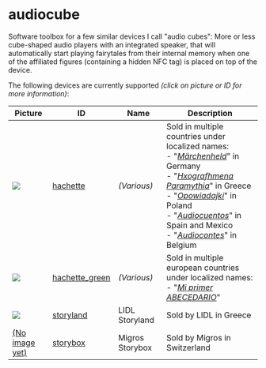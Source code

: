 # audiocube

Software toolbox for a few similar devices I call "audio cubes": More or less cube-shaped audio players with an integrated speaker, that will automatically start playing fairytales from their internal memory when one of the affiliated figures (containing a hidden NFC tag) is placed on top of the device.

The following devices are currently supported *(click on picture or ID for more information)*:

Picture | ID | Name | Description
--- | --- | --- | ---
[![](https://oyooyo.github.io/audiocube/devices/hachette/image-0001-256x256.jpg)](https://oyooyo.github.io/audiocube/devices/hachette/) | [hachette](https://oyooyo.github.io/audiocube/devices/hachette/) | *(Various)* | Sold in multiple countries under localized names:<br />- "*[Märchenheld](https://maerchenheld-sammlung.de/)*" in Germany<br />- "*[Hxografhmena Paramythia](https://www.audiotales.gr/)*" in Greece<br />- "*[Opowiadajki](https://opowiadajki.pl/)*" in Poland<br />- "*[Audiocuentos](https://www.salvat.com/colecciones/audiocuentos/)*" in Spain and Mexico<br />- "*[Audiocontes](https://www.hachette-collections.com/fr-be/collection-audiocontes/)*" in Belgium
[![](https://oyooyo.github.io/audiocube/devices/hachette_green/image-0001-256x256.jpg)](https://oyooyo.github.io/audiocube/devices/hachette_green/) | [hachette_green](https://oyooyo.github.io/audiocube/devices/hachette_green/) | *(Various)* | Sold in multiple european countries under localized names:<br />- "*[Mi primer ABECEDARIO](https://www.salvat.com/colecciones/mi-primer-abecedario/)*"
[![](https://oyooyo.github.io/audiocube/devices/storyland/image-0001-256x256.jpg)](https://oyooyo.github.io/audiocube/devices/storyland/) | [storyland](https://oyooyo.github.io/audiocube/devices/storyland/) | LIDL Storyland | Sold by LIDL in Greece
[(No image yet)](https://oyooyo.github.io/audiocube/devices/storybox/) | [storybox](https://oyooyo.github.io/audiocube/devices/storybox/) | Migros Storybox | Sold by Migros in Switzerland